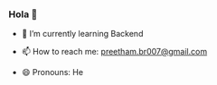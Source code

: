 ### Hola 👋



- 🌱 I’m currently learning Backend

- 📫 How to reach me: preetham.br007@gmail.com
- 😄 Pronouns: He
